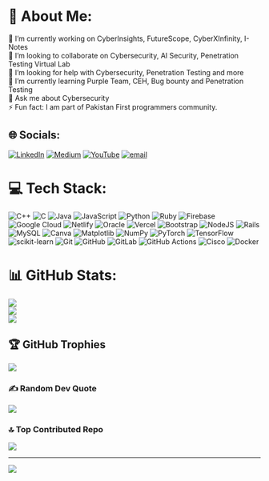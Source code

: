 # 💫 About Me:
🔭 I’m currently working on CyberInsights, FutureScope, CyberXInfinity, I-Notes<br>👯 I’m looking to collaborate on Cybersecurity, AI Security, Penetration Testing Virtual Lab<br>🤝 I’m looking for help with Cybersecurity, Penetration Testing and more<br>🌱 I’m currently learning Purple Team, CEH, Bug bounty and Penetration Testing<br>💬 Ask me about Cybersecurity <br>⚡ Fun fact: I am part of Pakistan First programmers community.


## 🌐 Socials:
 [![LinkedIn](https://img.shields.io/badge/LinkedIn-%230077B5.svg?logo=linkedin&logoColor=white)](https://linkedin.com/in/https://www.linkedin.com/in/syeda-abiha-fatima-102b69342/) [![Medium](https://img.shields.io/badge/Medium-12100E?logo=medium&logoColor=white)](https://medium.com/@https://medium.com/@bc230404890syedaabihafatima) [![YouTube](https://img.shields.io/badge/YouTube-%23FF0000.svg?logo=YouTube&logoColor=white)](https://youtube.com/@UCtdR3ajhZutLnD_8jIey3ag) [![email](https://img.shields.io/badge/Email-D14836?logo=gmail&logoColor=white)](mailto:bc230404890syedaabihafatima@gmail.com) 

# 💻 Tech Stack:
![C++](https://img.shields.io/badge/c++-%2300599C.svg?style=flat-square&logo=c%2B%2B&logoColor=white) ![C](https://img.shields.io/badge/c-%2300599C.svg?style=flat-square&logo=c&logoColor=white) ![Java](https://img.shields.io/badge/java-%23ED8B00.svg?style=flat-square&logo=openjdk&logoColor=white) ![JavaScript](https://img.shields.io/badge/javascript-%23323330.svg?style=flat-square&logo=javascript&logoColor=%23F7DF1E) ![Python](https://img.shields.io/badge/python-3670A0?style=flat-square&logo=python&logoColor=ffdd54) ![Ruby](https://img.shields.io/badge/ruby-%23CC342D.svg?style=flat-square&logo=ruby&logoColor=white) ![Firebase](https://img.shields.io/badge/firebase-%23039BE5.svg?style=flat-square&logo=firebase) ![Google Cloud](https://img.shields.io/badge/GoogleCloud-%234285F4.svg?style=flat-square&logo=google-cloud&logoColor=white) ![Netlify](https://img.shields.io/badge/netlify-%23000000.svg?style=flat-square&logo=netlify&logoColor=#00C7B7) ![Oracle](https://img.shields.io/badge/Oracle-F80000?style=flat-square&logo=oracle&logoColor=white) ![Vercel](https://img.shields.io/badge/vercel-%23000000.svg?style=flat-square&logo=vercel&logoColor=white) ![Bootstrap](https://img.shields.io/badge/bootstrap-%238511FA.svg?style=flat-square&logo=bootstrap&logoColor=white) ![NodeJS](https://img.shields.io/badge/node.js-6DA55F?style=flat-square&logo=node.js&logoColor=white) ![Rails](https://img.shields.io/badge/rails-%23CC0000.svg?style=flat-square&logo=ruby-on-rails&logoColor=white) ![MySQL](https://img.shields.io/badge/mysql-4479A1.svg?style=flat-square&logo=mysql&logoColor=white) ![Canva](https://img.shields.io/badge/Canva-%2300C4CC.svg?style=flat-square&logo=Canva&logoColor=white) ![Matplotlib](https://img.shields.io/badge/Matplotlib-%23ffffff.svg?style=flat-square&logo=Matplotlib&logoColor=black) ![NumPy](https://img.shields.io/badge/numpy-%23013243.svg?style=flat-square&logo=numpy&logoColor=white) ![PyTorch](https://img.shields.io/badge/PyTorch-%23EE4C2C.svg?style=flat-square&logo=PyTorch&logoColor=white) ![TensorFlow](https://img.shields.io/badge/TensorFlow-%23FF6F00.svg?style=flat-square&logo=TensorFlow&logoColor=white) ![scikit-learn](https://img.shields.io/badge/scikit--learn-%23F7931E.svg?style=flat-square&logo=scikit-learn&logoColor=white) ![Git](https://img.shields.io/badge/git-%23F05033.svg?style=flat-square&logo=git&logoColor=white) ![GitHub](https://img.shields.io/badge/github-%23121011.svg?style=flat-square&logo=github&logoColor=white) ![GitLab](https://img.shields.io/badge/gitlab-%23181717.svg?style=flat-square&logo=gitlab&logoColor=white) ![GitHub Actions](https://img.shields.io/badge/github%20actions-%232671E5.svg?style=flat-square&logo=githubactions&logoColor=white) ![Cisco](https://img.shields.io/badge/cisco-%23049fd9.svg?style=flat-square&logo=cisco&logoColor=black) ![Docker](https://img.shields.io/badge/docker-%230db7ed.svg?style=flat-square&logo=docker&logoColor=white)
# 📊 GitHub Stats:
![](https://github-readme-stats.vercel.app/api?username=Abiha0421&theme=dark&hide_border=false&include_all_commits=true&count_private=true)<br/>
![](https://github-readme-streak-stats.herokuapp.com/?user=Abiha0421&theme=dark&hide_border=false)<br/>
![](https://github-readme-stats.vercel.app/api/top-langs/?username=Abiha0421&theme=dark&hide_border=false&include_all_commits=true&count_private=true&layout=compact)

## 🏆 GitHub Trophies
![](https://github-profile-trophy.vercel.app/?username=Abiha0421&theme=radical&no-frame=false&no-bg=true&margin-w=4)

### ✍️ Random Dev Quote
![](https://quotes-github-readme.vercel.app/api?type=horizontal&theme=radical)

### 🔝 Top Contributed Repo
![](https://github-contributor-stats.vercel.app/api?username=Abiha0421&limit=5&theme=dark&combine_all_yearly_contributions=true)

---
[![](https://visitcount.itsvg.in/api?id=Abiha0421&icon=6&color=0)](https://visitcount.itsvg.in)

<!-- Proudly created with GPRM ( https://gprm.itsvg.in ) -->

